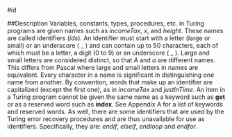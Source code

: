 
#id

##Description
Variables, constants, types, procedures, etc. in Turing programs are given names such as _incomeTax_, _x_, and _height_. These names are called identifiers (_ids_).
An identifier must start with a letter (large or small) or an underscore ( _ ) and can contain up to 50 characters, each of which must be a letter, a digit (0 to 9) or an underscore ( _ ). Large and small letters are considered distinct, so that _A_ and _a_ are different names. This differs from Pascal  where large and small letters in names are equivalent.
Every character in a name is significant in distinguishing one name from another.
By convention, words that make up an identifier are capitalized (except the first one), as in _incomeTax_ and _justInTime_.
An item in a Turing program cannot be given the same name as a keyword such as **get** or as a reserved word such as **index**. See Appendix A for a list of keywords and reserved words. As well, there are some identifiers that are used by the Turing error recovery procedures and are thus unavailable for use as identifiers. Specifically, they are: _endif_, _elseif_, _endloop_ and _endfor_.


